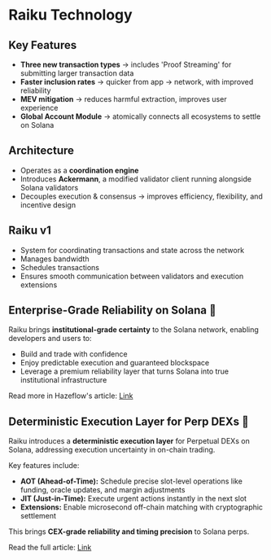 # Raiku Technology

## Key Features
- **Three new transaction types** → includes 'Proof Streaming' for submitting larger transaction data  
- **Faster inclusion rates** → quicker from app → network, with improved reliability  
- **MEV mitigation** → reduces harmful extraction, improves user experience  
- **Global Account Module** → atomically connects all ecosystems to settle on Solana  

## Architecture
- Operates as a **coordination engine**  
- Introduces **Ackermann**, a modified validator client running alongside Solana validators  
- Decouples execution & consensus → improves efficiency, flexibility, and incentive design  

## Raiku v1
- System for coordinating transactions and state across the network  
- Manages bandwidth  
- Schedules transactions  
- Ensures smooth communication between validators and execution extensions
## Enterprise-Grade Reliability on Solana 🐉

Raiku brings **institutional-grade certainty** to the Solana network, enabling developers and users to:  
- Build and trade with confidence  
- Enjoy predictable execution and guaranteed blockspace  
- Leverage a premium reliability layer that turns Solana into true institutional infrastructure  

Read more in Hazeflow's article: [Link](https://x.com/hazeflow_xyz/status/1975911209862885696)

## Deterministic Execution Layer for Perp DEXs 🐉

Raiku introduces a **deterministic execution layer** for Perpetual DEXs on Solana, addressing execution uncertainty in on-chain trading.  

Key features include:  
- **AOT (Ahead-of-Time):** Schedule precise slot-level operations like funding, oracle updates, and margin adjustments  
- **JIT (Just-in-Time):** Execute urgent actions instantly in the next slot  
- **Extensions:** Enable microsecond off-chain matching with cryptographic settlement  

This brings **CEX-grade reliability and timing precision** to Solana perps.  

Read the full article: [Link](https://x.com/raikucom/status/1978916763396907442)
